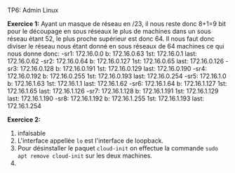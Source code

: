 TP6: Admin Linux

**Exercice 1:**
Ayant un masque de réseau en /23, il nous reste donc 8+1=9 bit pour le découpage en sous réseaux
le plus de machines dans un sous réseau étant 52, le plus proche supérieur est donc 64.
Il nous faut donc diviser le réseau nous étant donné en sous réseaux de 64 machines ce qui nous donne donc:
-sr1: 172.16.0.0    b: 172.16.0.63    1st: 172.16.0.1     last: 172.16.0.62
-sr2: 172.16.0.64   b: 172.16.0.127   1st: 172.16.0.65    last: 172.16.0.126
-sr3: 172.16.0.128  b: 172.16.0.191   1st: 172.16.0.129   last: 172.16.0.190
-sr4: 172.16.0.192  b: 172.16.0.255   1st: 172.16.0.193   last: 172.16.0.254
-sr5: 172.16.1.0    b: 172.16.1.63    1st: 172.16.1.1     last: 172.16.1.62
-sr6: 172.16.1.64   b: 172.16.1.127   1st: 172.16.1.65    last: 172.16.1.126
-sr7: 172.16.1.128  b: 172.16.1.191   1st: 172.16.1.129   last: 172.16.1.190
-sr8: 172.16.1.192  b: 172.16.1.255   1st: 172.16.1.193   last: 172.16.1.254

**Exercice 2:**
1. infaisable
2. L'interface appellée ```lo``` est l'interface de loopback.
3. Pour désinstaller le paquet ```cloud-init``` on effectue la commande ```sudo apt remove cloud-init``` sur les deux machines.
4. 
